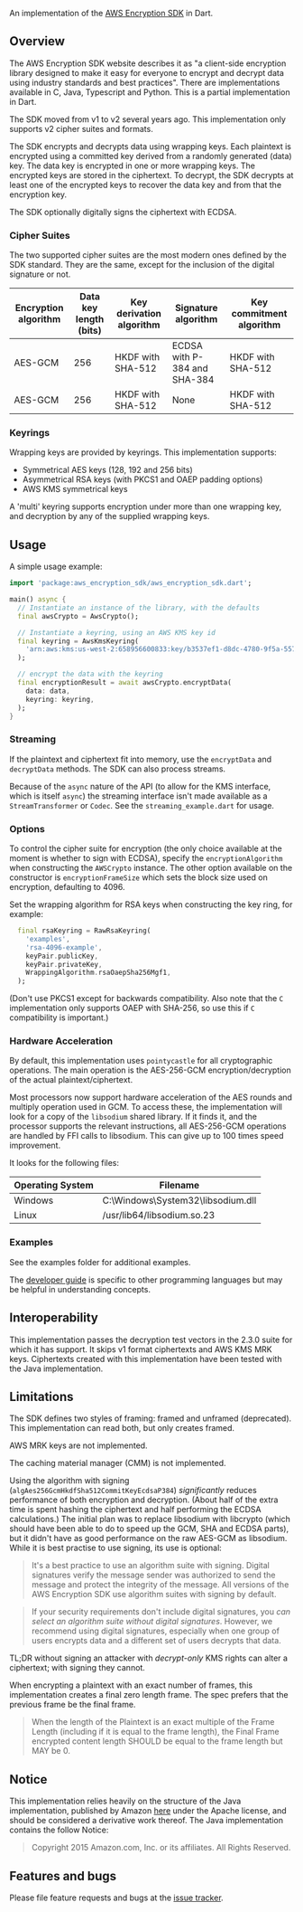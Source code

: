 An implementation of the
[AWS Encryption SDK](https://docs.aws.amazon.com/encryption-sdk/latest/developer-guide/introduction.html) in Dart.

## Overview
The AWS Encryption SDK website describes it as
"a client-side encryption library
designed to make it easy for everyone to encrypt and decrypt data
using industry standards and best practices". There are implementations
available in C, Java, Typescript and Python. This is a partial
implementation in Dart.

The SDK moved from v1 to v2 several years ago. This implementation only
supports v2 cipher suites and formats.

The SDK encrypts and decrypts data using wrapping keys. Each plaintext
is encrypted using a committed key derived from a randomly generated
(data) key.
The data key is encrypted in one or more wrapping keys.
The encrypted keys are stored in the ciphertext. To decrypt, the SDK
decrypts at least one of the encrypted keys to recover the data key
and from that the encryption key.

The SDK optionally digitally signs the ciphertext with ECDSA.

### Cipher Suites
The two supported cipher suites are the most modern ones defined by
the SDK standard. They are the same, except for the inclusion of
the digital signature or not.

| Encryption algorithm | Data key length (bits) | Key derivation algorithm | Signature algorithm | Key commitment algorithm |
| --- | --- | --- | --- | --- |
| AES-GCM | 256 | HKDF with SHA-512 | ECDSA with P-384 and SHA-384 | HKDF with SHA-512 |
| AES-GCM | 256 | HKDF with SHA-512 | None | HKDF with SHA-512 |

### Keyrings
Wrapping keys are provided by keyrings. This implementation supports:
- Symmetrical AES keys (128, 192 and 256 bits)
- Asymmetrical RSA keys (with PKCS1 and OAEP padding options)
- AWS KMS symmetrical keys

A 'multi' keyring supports encryption under more than one wrapping key,
and decryption by any of the supplied wrapping keys.

## Usage

A simple usage example:

```dart
import 'package:aws_encryption_sdk/aws_encryption_sdk.dart';

main() async {
  // Instantiate an instance of the library, with the defaults
  final awsCrypto = AwsCrypto();

  // Instantiate a keyring, using an AWS KMS key id
  final keyring = AwsKmsKeyring(
    'arn:aws:kms:us-west-2:658956600833:key/b3537ef1-d8dc-4780-9f5a-55776cbb2f7f',
  );

  // encrypt the data with the keyring
  final encryptionResult = await awsCrypto.encryptData(
    data: data,
    keyring: keyring,
  );
}
```

### Streaming

If the plaintext and ciphertext fit into memory, use the `encryptData` and `decryptData` methods.
The SDK can also process streams.

Because of the `async` nature of the API (to allow for the KMS interface, which is itself `async`)
the streaming interface isn't made available as a `StreamTransformer` or `Codec`. See the
`streaming_example.dart` for usage.

### Options
To control the cipher suite for encryption (the only choice available at the moment
is whether to sign with ECDSA), specify the `encryptionAlgorithm` when constructing the
`AWSCrypto` instance. The other option available on the constructor is `encryptionFrameSize`
which sets the block size used on encryption, defaulting to 4096.

Set the wrapping algorithm for RSA keys when constructing the key ring, for example:

```dart
  final rsaKeyring = RawRsaKeyring(
    'examples',
    'rsa-4096-example',
    keyPair.publicKey,
    keyPair.privateKey,
    WrappingAlgorithm.rsaOaepSha256Mgf1,
  );
```

(Don't use PKCS1 except for backwards compatibility.
Also note that the `C` implementation only supports OAEP with SHA-256, so use this if `C`
compatibility is important.)

### Hardware Acceleration

By default, this implementation uses `pointycastle` for all cryptographic operations. The
main operation is the AES-256-GCM encryption/decryption of the actual plaintext/ciphertext.

Most processors now support hardware acceleration of the AES rounds and multiply operation
used in GCM. To access these, the implementation will look for a copy of the `libsodium`
shared library. If it finds it, and the processor supports the relevant instructions, all
AES-256-GCM operations are handled by FFI calls to libsodium. This can give up to 100 times
speed improvement.

It looks for the following files:

| Operating System | Filename |
| --- | --- |
| Windows | C:\Windows\System32\libsodium.dll |
| Linux | /usr/lib64/libsodium.so.23 |

### Examples

See the examples folder for additional examples.

The [developer guide](https://docs.aws.amazon.com/encryption-sdk/latest/developer-guide/encryption-sdk-developer-guide.pdf)
is specific to other programming languages but may be helpful in understanding concepts.

## Interoperability
This implementation passes the decryption test vectors in the 2.3.0
suite for which it has support. It skips v1 format ciphertexts and AWS
KMS MRK keys. Ciphertexts created with this implementation have been
tested with the Java implementation.

## Limitations
The SDK defines two styles of framing: framed and unframed (deprecated).
This implementation can read both, but only creates framed.

AWS MRK keys are not implemented.

The caching material manager (CMM) is not implemented.

Using the algorithm with signing (`algAes256GcmHkdfSha512CommitKeyEcdsaP384`) *significantly*
reduces performance of both encryption and decryption. (About half of the extra time is spent
hashing the ciphertext and half performing the ECDSA calculations.) The initial plan was to
replace libsodium with libcrypto (which should have been able to do to speed up the GCM, SHA
and ECDSA parts), but it didn't have as good performance on the raw AES-GCM as libsodium.
While it is best practise to use signing, its use is optional:

> It's a best practice to use an algorithm suite with signing.
> Digital signatures verify the message sender
> was authorized to send the message and protect the integrity of the message.
> All versions of the AWS Encryption SDK use algorithm suites with signing by default.

> If your security requirements don't include digital signatures,
> you *can select an algorithm suite without digital signatures*.
> However, we recommend using digital signatures,
> especially when one group of users encrypts data
> and a different set of users decrypts that data.

TL;DR without signing an attacker with *decrypt-only* KMS rights can alter a ciphertext;
with signing they cannot.

When encrypting a plaintext with an exact number of frames, this implementation creates a
final zero length frame. The spec prefers that the previous frame be the final frame.
> When the length of the Plaintext is an exact multiple of the Frame Length
> (including if it is equal to the frame length), the Final Frame encrypted content length
> SHOULD be equal to the frame length but MAY be 0.
 
## Notice
This implementation relies heavily on the structure of the Java implementation, published by
Amazon [here][javaImpl] under the Apache license, and should be considered a derivative work thereof.
The Java implementation contains the follow Notice:
> Copyright 2015 Amazon.com, Inc. or its affiliates. All Rights Reserved.


## Features and bugs

Please file feature requests and bugs at the [issue tracker][tracker].

[tracker]: https://github.com/richardheap/aws_encryption_sdk/issues
[javaImpl]: https://github.com/aws/aws-encryption-sdk-java
